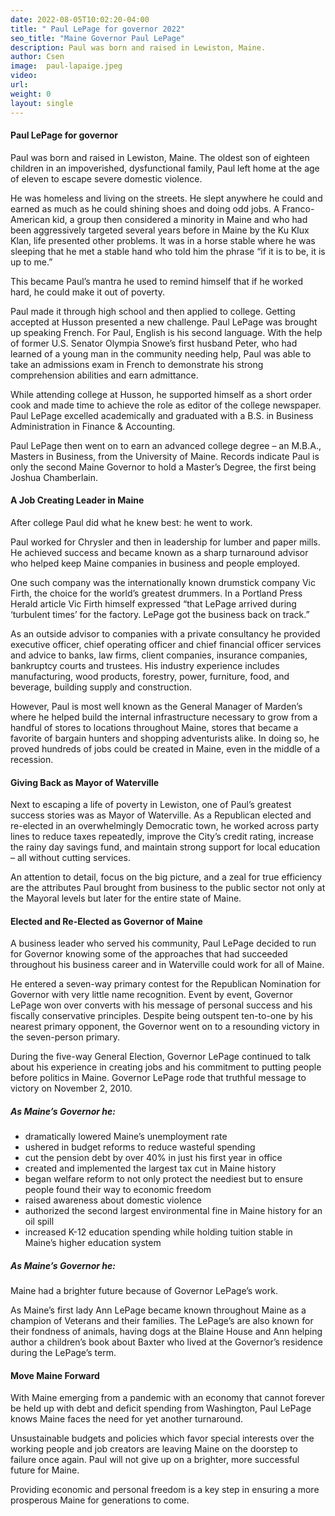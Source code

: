 ```yaml
---
date: 2022-08-05T10:02:20-04:00
title: " Paul LePage for governor 2022"
seo_title: "Maine Governor Paul LePage"
description: Paul was born and raised in Lewiston, Maine.
author: Csen
image:  paul-lapaige.jpeg
video:
url: 
weight: 0
layout: single
---
```


#### Paul LePage for governor 
Paul was born and raised in Lewiston, Maine. The oldest son of eighteen children in an impoverished, dysfunctional family, Paul left home at the age of eleven to escape severe domestic violence. 

He was homeless and living on the streets. He slept anywhere he could and earned as much as he could shining shoes and doing odd jobs. A Franco-American kid, a group then considered a minority in Maine and who had been aggressively targeted several years before in Maine by the Ku Klux Klan, life presented other problems. It was in a horse stable where he was sleeping that he met a stable hand who told him the phrase “if it is to be, it is up to me.”

This became Paul’s mantra he used to remind himself that if he worked hard, he could make it out of poverty.

Paul made it through high school and then applied to college. Getting accepted at Husson presented a new challenge. Paul LePage was brought up speaking French. For Paul, English is his second language.  With the help of former U.S. Senator Olympia Snowe’s first husband Peter, who had learned of a young man in the community needing help, Paul was able to take an admissions exam in French to demonstrate his strong comprehension abilities and earn admittance.

While attending college at Husson, he supported himself as a short order cook and made time to achieve the role as editor of the college newspaper. Paul LePage excelled academically and graduated with a B.S. in Business Administration in Finance & Accounting.

Paul LePage then went on to earn an advanced college degree – an M.B.A., Masters in Business, from the University of Maine. Records indicate Paul is only the second Maine Governor to hold a Master’s Degree, the first being Joshua Chamberlain.
#### A Job Creating Leader in Maine
After college Paul did what he knew best: he went to work.

Paul worked for Chrysler and then in leadership for lumber and paper mills.  He achieved success and became known as a sharp turnaround advisor who helped keep Maine companies in business and people employed.

One such company was the internationally known drumstick company Vic Firth, the choice for the world’s greatest drummers. In a Portland Press Herald article Vic Firth himself expressed “that LePage arrived during ‘turbulent times’ for the factory. LePage got the business back on track.”

As an outside advisor to companies with a private consultancy he provided executive officer, chief operating officer and chief financial officer services and advice to banks, law firms, client companies, insurance companies, bankruptcy courts and trustees. His industry experience includes manufacturing, wood products, forestry, power, furniture, food, and beverage, building supply and construction.

However, Paul is most well known as the General Manager of Marden’s where he helped build the internal infrastructure necessary to grow from a handful of stores to locations throughout Maine, stores that became a favorite of bargain hunters and shopping adventurists alike. In doing so, he proved hundreds of jobs could be created in Maine, even in the middle of a recession.
#### Giving Back as Mayor of Waterville
Next to escaping a life of poverty in Lewiston, one of Paul’s greatest success stories was as Mayor of Waterville. As a Republican elected and re-elected in an overwhelmingly Democratic town, he worked across party lines to reduce taxes repeatedly, improve the City’s credit rating, increase the rainy day savings fund, and maintain strong support for local education – all without cutting services.

An attention to detail, focus on the big picture, and a zeal for true efficiency are the attributes Paul brought from business to the public sector not only at the Mayoral levels but later for the entire state of Maine.
#### Elected and Re-Elected as Governor of Maine
A business leader who served his community, Paul LePage decided to run for Governor knowing some of the approaches that had succeeded throughout his business career and in Waterville could work for all of Maine.

He entered a seven-way primary contest for the Republican Nomination for Governor with very little name recognition. Event by event, Governor LePage won over converts with his message of personal success and his fiscally conservative principles. Despite being outspent ten-to-one by his nearest primary opponent, the Governor went on to a resounding victory in the seven-person primary.

During the five-way General Election, Governor LePage continued to talk about his experience in creating jobs and his commitment to putting people before politics in Maine. Governor LePage rode that truthful message to victory on November 2, 2010.

##### As Maine’s Governor he:
- dramatically lowered Maine’s unemployment rate
- ushered in budget reforms to reduce wasteful spending
- cut the pension debt by over 40% in just his first year in office
- created and implemented the largest tax cut in Maine history
- began welfare reform to not only protect the neediest but to ensure people found their way to economic freedom
- raised awareness about domestic violence
- authorized the second largest environmental fine in Maine history for an oil spill
-  increased K-12 education spending while holding tuition stable in Maine’s higher education system

##### As Maine’s Governor he:

Maine had a brighter future because of Governor LePage’s work.

As Maine’s first lady Ann LePage became known throughout Maine as a champion of Veterans and their families. The LePage’s are also known for their fondness of animals, having dogs at the Blaine House and Ann helping author a children’s book about Baxter who lived at the Governor’s residence during the LePage’s term.

#### Move Maine Forward
With Maine emerging from a pandemic with an economy that cannot forever be held up with debt and deficit spending from Washington, Paul LePage knows Maine faces the need for yet another turnaround.

Unsustainable budgets and policies which favor special interests over the working people and job creators are leaving Maine on the doorstep to failure once again.  Paul will not give up on a brighter, more successful future for Maine.

Providing economic and personal freedom is a key step in ensuring a more prosperous Maine for generations to come.


